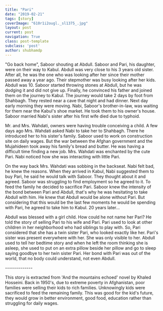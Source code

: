 ```yaml
---
title: "Pari"
date: "2019-02-21"
tags: [story]
coverImage: "610r1i2ougl._sl1375_.jpg"
layout: post
current: post
navigation: True
class: post-template
subclass: 'post'
author: shubhamdp
---
```


"Go back home", Saboor shouting at Abdull. Saboor and Pari, his daughter, were on their way to Kabul. Abdull was very close to his 3 years old sister. After all, he was the one who was looking after her since their mother passed away a year ago. Their stepmother was busy looking after her kids. Abdull was 10. Saboor started throwing stones at Abdull, but he was dodging it and did not give up. Finally, he convinced his father and joined them on the journey to Kabul. The journey would take 2 days by foot from Shahbagh. They rested near a cave that night and had dinner. Next day early morning they were moving. Nabi, Saboor's brother-in-law, was waiting for them near the Kabul's shoe market. He took them to his owner's house. Saboor married Nabi's sister after his first wife died due to typhoid.

Mr. and Mrs. Wahdati, owners were having trouble conceiving a child. A few days ago Mrs. Wahdati asked Nabi to take her to Shahbagh. There he introduced her to his sister's family. Saboor used to work on construction site on daily wages. But the war between the Afghan government and the Mujahideen took away his family's bread and butter. He was having a difficult time finding a new job. Mrs. Wahdati was enchanted by the cute Pari. Nabi noticed how she was interacting with little Pari.

On the way back Mrs. Wahdati was sobbing in the backseat. Nabi felt bad, he knew the reasons. When they arrived in Kabul, Nabi suggested them to buy Pari, he said he would talk with Saboor. They thought about it and agreed. Saboor was struggling to find employment so he agreed to it. To feed the family he decided to sacrifice Pari. Saboor knew the intensity of the bond between Pari and Abdull, that's why he was hesitating to take Abdull with him. He knew that Abdull would be alone without Pari. But considering that this would be the last few moments he would be spending with Pari, he agreed to take him to Kabul. 20 years later...

Abdull was blessed with a girl child. How could he not name her Pari? He told the story of selling Pari to his wife and Pari. Pari used to look at other children in her neighborhood who had siblings to play with. So, Pari considered that she has a twin sister Pari, who looked exactly like her. Pari's sister was present everywhere with her. She was only visible to her. Abdull used to tell her bedtime story and when he left the room thinking she is asleep, she used to put on an extra pillow beside her pillow and go to sleep saying goodbye to her twin sister Pari. Her bond with Pari was out of the world, that no body could understand, not even Abdull.

\--------------

This story is extracted from 'And the mountains echoed' novel by Khaled Hosseini. Back in 1950's, due to extreme poverty in Afghanistan, poor families were selling their kids to rich families. Unknowingly kids were sacrificed to feed the remaining family. This was good for the kid's future, they would grow in better environment, good food, education rather than struggling for daily wages.
